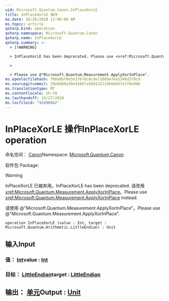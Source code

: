 ```yaml
---
uid: Microsoft.Quantum.Canon.InPlaceXorLE
title: InPlaceXorLE 操作
ms.date: 10/26/2020 12:00:00 AM
ms.topic: article
qsharp.kind: operation
qsharp.namespace: Microsoft.Quantum.Canon
qsharp.name: InPlaceXorLE
qsharp.summary: >-
  > [!WARNING]

  > InPlaceXorLE has been deprecated. Please use <xref:Microsoft.Quantum.Measurement.ApplyXorInPlace> instead.

  >

  > Please use @"Microsoft.Quantum.Measurement.ApplyXorInPlace".
ms.openlocfilehash: f00a8bf0e5e37678c0cde71869a76a5346d378c9
ms.sourcegitcommit: 29e0d88a30e4166fa580132124b0eb57e1f0e986
ms.translationtype: MT
ms.contentlocale: zh-CN
ms.lasthandoff: 10/27/2020
ms.locfileid: "92696042"
---
```

# <a name="inplacexorle-operation"></a><span data-ttu-id="bd879-102">InPlaceXorLE 操作</span><span class="sxs-lookup"><span data-stu-id="bd879-102">InPlaceXorLE operation</span></span>

<span data-ttu-id="bd879-103">命名空间： [Canon](xref:Microsoft.Quantum.Canon)</span><span class="sxs-lookup"><span data-stu-id="bd879-103">Namespace: [Microsoft.Quantum.Canon](xref:Microsoft.Quantum.Canon)</span></span>

<span data-ttu-id="bd879-104">软件包 [](https://nuget.org/packages/)</span><span class="sxs-lookup"><span data-stu-id="bd879-104">Package: [](https://nuget.org/packages/)</span></span>


> [!WARNING]
> <span data-ttu-id="bd879-105">InPlaceXorLE 已被弃用。</span><span class="sxs-lookup"><span data-stu-id="bd879-105">InPlaceXorLE has been deprecated.</span></span> <span data-ttu-id="bd879-106">请改用 <xref:Microsoft.Quantum.Measurement.ApplyXorInPlace>。</span><span class="sxs-lookup"><span data-stu-id="bd879-106">Please use <xref:Microsoft.Quantum.Measurement.ApplyXorInPlace> instead.</span></span>
>
> <span data-ttu-id="bd879-107">请使用 @"Microsoft.Quantum.Measurement.ApplyXorInPlace"。</span><span class="sxs-lookup"><span data-stu-id="bd879-107">Please use @"Microsoft.Quantum.Measurement.ApplyXorInPlace".</span></span>



```qsharp
operation InPlaceXorLE (value : Int, target : Microsoft.Quantum.Arithmetic.LittleEndian) : Unit
```


## <a name="input"></a><span data-ttu-id="bd879-108">输入</span><span class="sxs-lookup"><span data-stu-id="bd879-108">Input</span></span>

### <a name="value--int"></a><span data-ttu-id="bd879-109">值： [Int](xref:microsoft.quantum.lang-ref.int)</span><span class="sxs-lookup"><span data-stu-id="bd879-109">value : [Int](xref:microsoft.quantum.lang-ref.int)</span></span>




### <a name="target--littleendian"></a><span data-ttu-id="bd879-110">目标： [LittleEndian](xref:Microsoft.Quantum.Arithmetic.LittleEndian)</span><span class="sxs-lookup"><span data-stu-id="bd879-110">target : [LittleEndian](xref:Microsoft.Quantum.Arithmetic.LittleEndian)</span></span>





## <a name="output--unit"></a><span data-ttu-id="bd879-111">输出： [单元](xref:microsoft.quantum.lang-ref.unit)</span><span class="sxs-lookup"><span data-stu-id="bd879-111">Output : [Unit](xref:microsoft.quantum.lang-ref.unit)</span></span>

